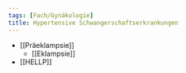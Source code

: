 ```yaml
---
tags: [Fach/Gynäkologie]
title: Hypertensive Schwangerschaftserkrankungen
---
```

- [[Präeklampsie]]
	- [[Eklampsie]]
- [[HELLP]]